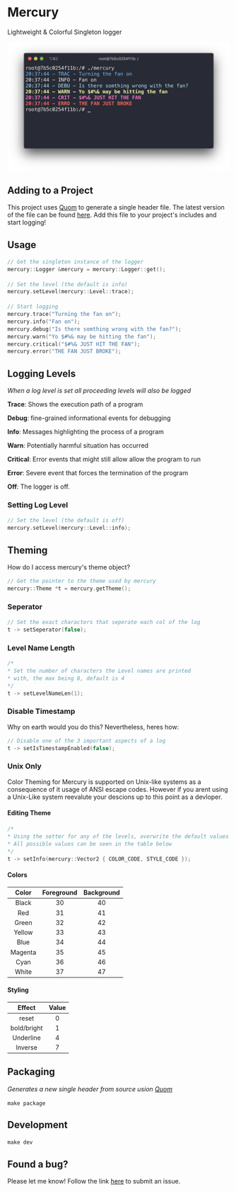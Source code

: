 # Mercury

Lightweight & Colorful Singleton logger

![example logs](./img/default_theme.png)

## Adding to a Project

This project uses [Quom](https://github.com/Viatorus/quom) to generate a single header file. The latest version of the file can be found [here](). Add this file to your project's includes and start logging!



## Usage


```cpp
// Get the singleton instance of the logger
mercury::Logger &mercury = mercury::Logger::get();

// Set the level (the default is info)
mercury.setLevel(mercury::Level::trace);

// Start logging
mercury.trace("Turning the fan on");
mercury.info("Fan on");
mercury.debug("Is there somthing wrong with the fan?");
mercury.warn("Yo $#%& may be hitting the fan");
mercury.critical("$#%& JUST HIT THE FAN");
mercury.error("THE FAN JUST BROKE");
```



## Logging Levels

*When a log level is set all proceeding levels will also be logged*

**Trace**: Shows the execution path of a program

**Debug**: fine-grained informational events for debugging

**Info**: Messages highlighting the process of a program

**Warn**: Potentially harmful situation has occurred

**Critical**: Error events that might still allow allow the program to run

**Error**: Severe event that forces the termination of the program

**Off**: The logger is off.

### Setting Log Level

```cpp
// Set the level (the default is off)
mercury.setLevel(mercury::Level::info);
```



## Theming

How do I access mercury's theme object?

```cpp
// Get the pointer to the theme used by mercury
mercury::Theme *t = mercury.getTheme();
```

### Seperator

```cpp
// Set the exact characters that seperate each col of the log
t -> setSeperator(false);
```

### Level Name Length

```cpp
/*
* Set the number of characters the Level names are printed 
* with, the max being 8, default is 4
*/ 
t -> setLevelNameLen(1);
```

### Disable Timestamp

Why on earth would you do this? Nevertheless, heres how:

```cpp
// Disable one of the 3 important aspects of a log
t -> setIsTimestampEnabled(false);
```

### Unix Only

Color Theming for Mercury is supported on Unix-like systems as a consequence of it usage of ANSI escape codes. However if you arent using a Unix-Like system reevalute your descions up to this point as a devloper. 

#### Editing Theme

```cpp
/*
* Using the setter for any of the levels, overwrite the default values
* All possible values can be seen in the table below
*/ 
t -> setInfo(mercury::Vector2 { COLOR_CODE, STYLE_CODE });
```

#### Colors

|  Color  | Foreground | Background |
| :-----: | :--------: | :--------: |
|  Black  |     30     |     40     |
|   Red   |     31     |     41     |
|  Green  |     32     |     42     |
| Yellow  |     33     |     43     |
|  Blue   |     34     |     44     |
| Magenta |     35     |     45     |
|  Cyan   |     36     |     46     |
|  White  |     37     |     47     |


#### Styling

|   Effect    | Value |
| :---------: | :---: |
|    reset    |   0   |
| bold/bright |   1   |
|  Underline  |   4   |
|   Inverse   |   7   |



## Packaging

*Generates a new single header from source usion [Quom](https://github.com/Viatorus/quom)*

`make package`

## Development

`make dev`

## Found a bug?

Please let me know! Follow the link [here](https://github.com/dgisolfi/Mercury/issues) to submit an issue.

